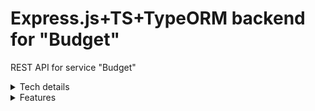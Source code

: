 # Express.js+TS+TypeORM backend for "Budget"

REST API for service "Budget"

<details>

<summary>Tech details</summary>

### TypeScript

100% TS in strict mode

### Express.js

HTTP request routing, auth

### Database

Postgre + TypeORM

### CI/CD

Ready to deploy to container (folder dockerfile and config example in folder "deploy")

</details>

<details>

<summary>Features</summary>

### Security

Login+password authentification: endpoint for password auth and check token middleware

### Statistics

Various statistics for charts
Count totals for categories in tree view

</details>
